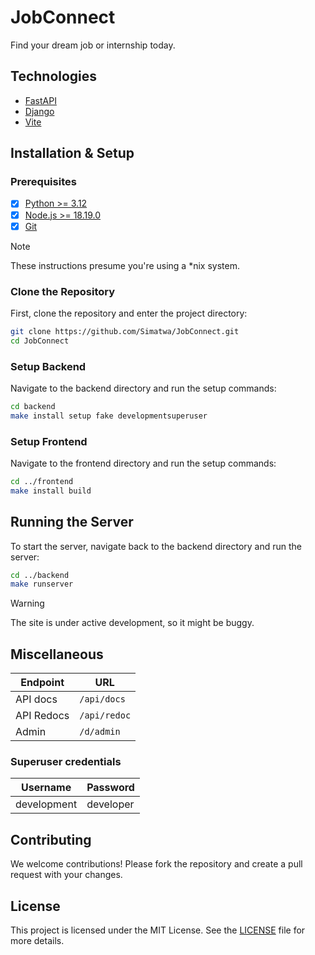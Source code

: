 # JobConnect
Find your dream job or internship today.

## Technologies

- [FastAPI](https://fastapi.tiangolo.com/)
- [Django](https://www.djangoproject.com/)
- [Vite](https://vitejs.dev/)

## Installation & Setup

### Prerequisites

- [x] [Python >= 3.12](https://python.org)
- [x] [Node.js >= 18.19.0](https://nodejs.org/)
- [x] [Git](https://gith)

> [!NOTE]
> These instructions presume you're using a *nix system.

### Clone the Repository

First, clone the repository and enter the project directory:

```sh
git clone https://github.com/Simatwa/JobConnect.git
cd JobConnect
```

### Setup Backend

Navigate to the backend directory and run the setup commands:

```sh
cd backend
make install setup fake developmentsuperuser
```

### Setup Frontend

Navigate to the frontend directory and run the setup commands:

```sh
cd ../frontend
make install build
```

## Running the Server

To start the server, navigate back to the backend directory and run the server:

```sh
cd ../backend
make runserver
```

> [!WARNING]
> The site is under active development, so it might be buggy.


## Miscellaneous

| Endpoint    |  URL          |
|-------------|---------------|
| API docs    | `/api/docs`   |
| API Redocs  | `/api/redoc`  |
| Admin       | `/d/admin`    |

### Superuser credentials

| Username    | Password    |
|-------------|-------------|
| development | developer   |



## Contributing

We welcome contributions! Please fork the repository and create a pull request with your changes.

## License

This project is licensed under the MIT License. See the [LICENSE](LICENSE) file for more details.

